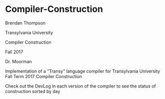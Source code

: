 # Compiler-Construction

Brendan Thompson

Transylvania University

Compiler Construction

Fall 2017

Dr. Moorman

Implementation of a "Transy" language compiler for Transylvania University Fall Term 2017 Compiler Construction

Check out the DevLog in each version of the compiler to see the status of construction sorted by day
